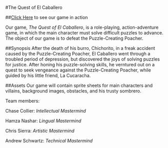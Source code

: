 #The Quest of El Caballero

##[Click Here](http://TheCCollier.github.io) to see our game in action

Our game, <i>The Quest of El Caballero</i>, is a role-playing, action-adventure game, in which the main character must solve difficult puzzles to advance. The object of our game is to defeat the Puzzle-Creating Poacher.

##Synopsis
After the death of his burro, Chichorito, in a freak accident caused by the Puzzle-Creating Poacher, El Caballero went through a troubled period of depression, but discovered the joys of solving puzzles for justice. After honing his puzzle-solving skills, he verntured out on a quest to seek vengeance against the Puzzle-Creating Poacher, while guided by his little friend, La Cucaracha.

##Assets
Our game will contain sprite sheets for main characters and villains, background images, obstacles, and his trusty sombrero.



Team members:

Chase Collier:
*Intellectual Mastermind*

Hamza Nashar:
*Lingual Mastermind*

Chris Sierra:
*Artistic Mastermind*

Andrew Schwartz: 
*Technical Mastermind*
